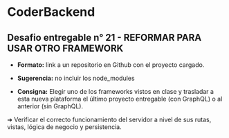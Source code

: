 # CoderBackend

## Desafio entregable n° 21 - REFORMAR PARA USAR OTRO FRAMEWORK
- **Formato:** link a un repositorio en Github con el proyecto cargado.

- **Sugerencia:** no incluir los node_modules

- **Consigna:**
Elegir uno de los frameworks vistos en clase y trasladar a esta nueva plataforma el
último proyecto entregable (con GraphQL) o al anterior (sin GraphQL).

➔ Verificar el correcto funcionamiento del servidor a nivel de sus rutas, vistas, lógica de negocio y
persistencia.